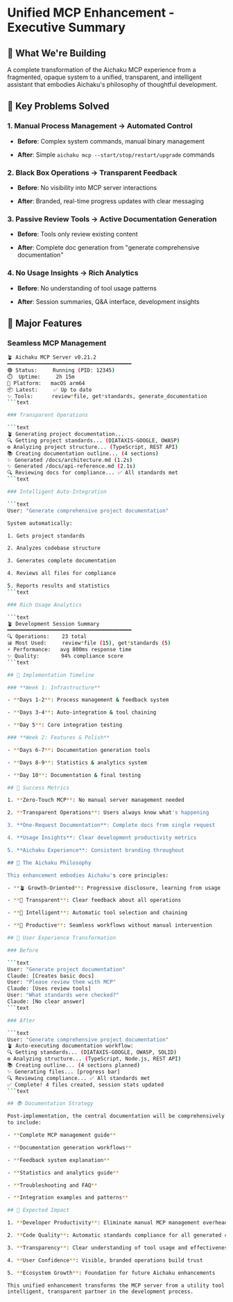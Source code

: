 # Unified MCP Enhancement - Executive Summary

## 🎯 What We're Building

A complete transformation of the Aichaku MCP experience from a fragmented,
opaque system to a unified, transparent, and intelligent assistant that embodies
Aichaku's philosophy of thoughtful development.

## 🌟 Key Problems Solved

### 1. **Manual Process Management** → **Automated Control**

- **Before**: Complex system commands, manual binary management

- **After**: Simple `aichaku mcp --start/stop/restart/upgrade` commands

### 2. **Black Box Operations** → **Transparent Feedback**

- **Before**: No visibility into MCP server interactions

- **After**: Branded, real-time progress updates with clear messaging

### 3. **Passive Review Tools** → **Active Documentation Generation**

- **Before**: Tools only review existing content

- **After**: Complete doc generation from "generate comprehensive documentation"

### 4. **No Usage Insights** → **Rich Analytics**

- **Before**: No understanding of tool usage patterns

- **After**: Session summaries, Q&A interface, development insights

## 🚀 Major Features

### Seamless MCP Management

````bash
🪴 Aichaku MCP Server v0.21.2
━━━━━━━━━━━━━━━━━━━━━━━━━━━━━━━━━━━━━━━━
🟢 Status:     Running (PID: 12345)
⏱️  Uptime:     2h 15m
🔧 Platform:   macOS arm64
📦 Latest:     ✅ Up to date
✨ Tools:      review*file, get*standards, generate_documentation
```text

### Transparent Operations

```text
🪴 Generating project documentation...
🔍 Getting project standards... (DIATAXIS-GOOGLE, OWASP)
⚙️ Analyzing project structure... (TypeScript, REST API)
📚 Creating documentation outline... (4 sections)
✨ Generated /docs/architecture.md (1.2s)
✨ Generated /docs/api-reference.md (2.1s)
🔍 Reviewing docs for compliance... ✅ All standards met
```text

### Intelligent Auto-Integration

```text
User: "Generate comprehensive project documentation"

System automatically:

1. Gets project standards

2. Analyzes codebase structure

3. Generates complete documentation

4. Reviews all files for compliance

5. Reports results and statistics
```text

### Rich Usage Analytics

```text
🪴 Development Session Summary
━━━━━━━━━━━━━━━━━━━━━━━━━━━━━━━━━━━━━━━━
🔍 Operations:    23 total
📊 Most Used:     review*file (15), get*standards (5)
⚡ Performance:   avg 800ms response time
✨ Quality:       94% compliance score
```text

## 📅 Implementation Timeline

### **Week 1: Infrastructure**

- **Days 1-2**: Process management & feedback system

- **Days 3-4**: Auto-integration & tool chaining

- **Day 5**: Core integration testing

### **Week 2: Features & Polish**

- **Days 6-7**: Documentation generation tools

- **Days 8-9**: Statistics & analytics system

- **Day 10**: Documentation & final testing

## 🎯 Success Metrics

1. **Zero-Touch MCP**: No manual server management needed

2. **Transparent Operations**: Users always know what's happening

3. **One-Request Documentation**: Complete docs from single request

4. **Usage Insights**: Clear development productivity metrics

5. **Aichaku Experience**: Consistent branding throughout

## 🌱 The Aichaku Philosophy

This enhancement embodies Aichaku's core principles:

- **🪴 Growth-Oriented**: Progressive disclosure, learning from usage

- **🌿 Transparent**: Clear feedback about all operations

- **🌳 Intelligent**: Automatic tool selection and chaining

- **🍃 Productive**: Seamless workflows without manual intervention

## 🔄 User Experience Transformation

### Before

```text
User: "Generate project documentation"
Claude: [Creates basic docs]
User: "Please review them with MCP"
Claude: [Uses review tools]
User: "What standards were checked?"
Claude: [No clear answer]
```text

### After

```text
User: "Generate comprehensive project documentation"
🪴 Auto-executing documentation workflow:
🔍 Getting standards... (DIATAXIS-GOOGLE, OWASP, SOLID)
⚙️ Analyzing structure... (TypeScript, Node.js, REST API)
📚 Creating outline... (4 sections planned)
✨ Generating files... [progress bar]
🔍 Reviewing compliance... ✅ All standards met
✅ Complete! 4 files created, session stats updated
```text

## 📚 Documentation Strategy

Post-implementation, the central documentation will be comprehensively updated
to include:

- **Complete MCP management guide**

- **Documentation generation workflows**

- **Feedback system explanation**

- **Statistics and analytics guide**

- **Troubleshooting and FAQ**

- **Integration examples and patterns**

## 🎉 Expected Impact

1. **Developer Productivity**: Eliminate manual MCP management overhead

2. **Code Quality**: Automatic standards compliance for all generated content

3. **Transparency**: Clear understanding of tool usage and effectiveness

4. **User Confidence**: Visible, branded operations build trust

5. **Ecosystem Growth**: Foundation for future Aichaku enhancements

This unified enhancement transforms the MCP server from a utility tool into an
intelligent, transparent partner in the development process.
````
